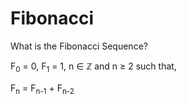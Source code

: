 # Fibonacci

What is the Fibonacci Sequence?

F<sub>0</sub> = 0, F<sub>1</sub> = 1, n ∈ ℤ and n ≥ 2 such that,

F<sub>n</sub> = F<sub>n-1</sub> + F<sub>n-2</sub>
